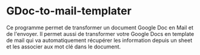 # GDoc-to-mail-templater
Ce programme permet de transformer un document Google Doc en Mail et de l'envoyer.
Il permet aussi de transformer votre Google Docs en template de mail qui va automatiquement récupérer les information depuis un sheet et les associer aux mot clé dans le document. 
